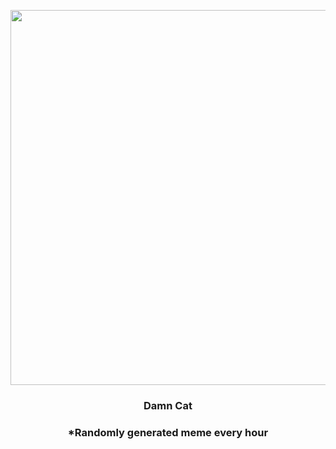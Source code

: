 <p align="center">
        <img src="https://i.redd.it/zz6wk5q1kcx81.jpg" width="600" height="600">
        </p>
        <h3 align="center">Damn Cat</h3>
        <h3 align="center">*Randomly generated meme every hour</h3>
    